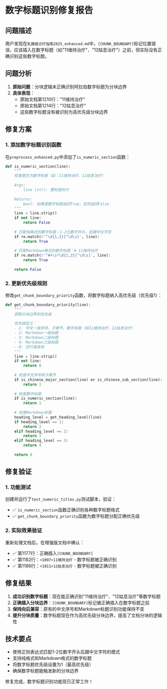 # 数字标题识别修复报告

## 问题描述
用户发现在`乳腺癌诊疗指南2025_enhanced.md`中，`[CHUNK_BOUNDARY]`标记位置错误，应该插入在数字标题（如"11维持治疗"、"12姑息治疗"）之前，但实际没有正确识别这些数字标题。

## 问题分析
1. **原始问题**：分块逻辑未正确识别阿拉伯数字标题为分块边界
2. **具体表现**：
   - 原始文档第1210行："11维持治疗"
   - 原始文档第1214行："12姑息治疗"
   - 这些数字标题没有被识别为高优先级分块边界

## 修复方案
### 1. 添加数字标题识别函数
在`preprocess_enhanced.py`中添加了`is_numeric_section`函数：
```python
def is_numeric_section(line):
    """
    检查是否为数字标题（如：11维持治疗、12姑息治疗）
    
    Args:
        line (str): 要检查的行
        
    Returns:
        bool: 如果是数字标题返回True，否则返回False
    """
    line = line.strip()
    if not line:
        return False
    
    # 匹配纯格式的数字标题：1-2位数字开头，后跟中文字符
    if re.match(r'^\d{1,2}[^\d\s]', line):
        return True
    
    # 匹配Markdown格式的数字标题：# 11维持治疗
    if re.match(r'^#+\s*\d{1,2}[^\d\s]', line):
        return True
    
    return False
```

### 2. 更新优先级规则
修改`get_chunk_boundary_priority`函数，将数字标题纳入高优先级（优先级1）：
```python
def get_chunk_boundary_priority(line):
    """
    获取分块边界的优先级
    
    优先级定义：
    - 1: 中文一级序号、子章节、数字标题（如11维持治疗、12姑息治疗）
    - 2: Markdown一级标题
    - 3: Markdown二级标题  
    - 4: Markdown三级标题
    - 0: 空行或其他
    """
    line = line.strip()
    if not line:
        return 0
    
    # 检查中文序号和子章节
    if is_chinese_major_section(line) or is_chinese_sub_section(line):
        return 1
    
    # 检查数字标题
    if is_numeric_section(line):
        return 1
    
    # 检查Markdown标题
    heading_level = get_heading_level(line)
    if heading_level == 1:
        return 2
    elif heading_level == 2:
        return 3
    elif heading_level == 3:
        return 4
    
    return 0
```

## 修复验证
### 1. 功能测试
创建并运行了`test_numeric_titles.py`测试脚本，验证：
- ✅ `is_numeric_section`函数正确识别各种数字标题格式
- ✅ `get_chunk_boundary_priority`函数为数字标题分配正确优先级

### 2. 实际效果验证
重新处理文档后，在增强版文档中确认：
- ✅ 第1177行：正确插入`[CHUNK_BOUNDARY]`
- ✅ 第1182行：`<1007>11维持治疗` - 数字标题被正确识别
- ✅ 第1186行：`<1011>12姑息治疗` - 数字标题被正确识别

## 修复结果
1. **成功识别数字标题**：现在能正确识别"11维持治疗"、"12姑息治疗"等数字标题
2. **正确插入分块边界**：`[CHUNK_BOUNDARY]`标记被正确插入在数字标题之前
3. **保持向后兼容**：原有的中文序号和Markdown标题识别功能保持不变
4. **提升分块质量**：数字标题现在作为高优先级分块边界，提高了文档分块的逻辑性

## 技术要点
- 使用正则表达式匹配1-2位数字开头后跟中文字符的模式
- 支持纯格式和Markdown格式的数字标题
- 将数字标题优先级设置为1（最高优先级）
- 确保数字标题能触发新的分块边界

修复完成，数字标题识别功能现已正常工作！
